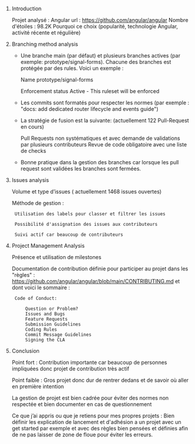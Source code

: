 1. Introduction

    Projet analysé : Angular
    url : https://github.com/angular/angular
    Nombre d'étoiles : 98.2K
    Pourquoi ce choix (popularité, technologie Angular, activité récente et régulière)


2. Branching method analysis

     - Une branche main (par défaut) et plusieurs branches actives (par exemple: prototype/signal-forms). Chacune des branches est protégée par des rules. Voici un exemple :

         Name
         prototype/signal-forms

         Enforcement status
         Active - This ruleset will be enforced

     - Les commits sont formatés pour respecter les normes (par exemple : "docs: add dedicated router lifecycle and events guide")

     - La stratégie de fusion est la suivante: (actuellement 122 Pull-Request en cours)

         Pull Requests non systématiques et avec demande de validations par plusieurs contributeurs 
         Revue de code obligatoire avec une liste de checks

     - Bonne pratique dans la gestion des branches car lorsque les pull request sont validées les branches sont fermées.


3. Issues analysis

    Volume et type d’issues ( actuellement 1468 issues ouvertes)

    Méthode de gestion :

        Utilisation des labels pour classer et filtrer les issues

        Possibilité d'assignation des issues aux contributeurs

        Suivi actif car beaucoup de contributeurs


4. Project Management Analysis

    Présence et utilisation de milestones

    Documentation de contribution définie pour participer au projet dans les "règles" : https://github.com/angular/angular/blob/main/CONTRIBUTING.md et dont voici le sommaire : 

        Code of Conduct:

            Question or Problem?
            Issues and Bugs
            Feature Requests
            Submission Guidelines
            Coding Rules
            Commit Message Guidelines
            Signing the CLA

5. Conclusion 

    Point fort : Contribution importante car beaucoup de personnes impliquées donc projet de contribution très actif

    Point faible : Gros projet donc dur de rentrer dedans et de savoir où aller en première intention

    La gestion de projet est bien cadrée pour éviter des normes non respectée et bien documenter en cas de questionnement

    Ce que j’ai appris ou que je retiens pour mes propres projets : Bien définir les explication de lancement et d'adhésion a un projet avec un get started par exemple et avec des règles bien pensées et définies afin de ne pas laisser de zone de floue pour éviter les erreurs.

